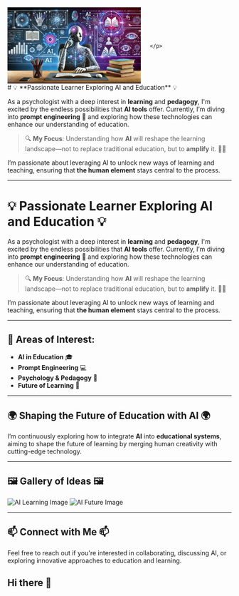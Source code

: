 <div style="display: flex; align-items: center;">
    <img src="https://github.com/JDCastrum/JDCastrum/blob/main/Images/baner%20ia%202.jpg?raw=true" alt="Descripción de la imagen" style="width: 300px; margin-right: 20px;" />
    <p>
        
    </p>
</div>
        # 💡 **Passionate Learner Exploring AI and Education** 💡

As a psychologist with a deep interest in **learning** and **pedagogy**, I'm excited by the endless possibilities that **AI tools** offer. Currently, I’m diving into **prompt engineering** 🤖 and exploring how these technologies can enhance our understanding of education.

> 🔍 **My Focus**: Understanding how **AI** will reshape the learning landscape—not to replace traditional education, but to **amplify** it. 🧠💡

I’m passionate about leveraging AI to unlock new ways of learning and teaching, ensuring that **the human element** stays central to the process. 


---

# 💡 **Passionate Learner Exploring AI and Education** 💡

As a psychologist with a deep interest in **learning** and **pedagogy**, I'm excited by the endless possibilities that **AI tools** offer. Currently, I’m diving into **prompt engineering** 🤖 and exploring how these technologies can enhance our understanding of education.

> 🔍 **My Focus**: Understanding how **AI** will reshape the learning landscape—not to replace traditional education, but to **amplify** it. 🧠💡

I’m passionate about leveraging AI to unlock new ways of learning and teaching, ensuring that **the human element** stays central to the process. 

---

## 📘 **Areas of Interest**:
- **AI in Education** 🎓
- **Prompt Engineering** 💻
- **Psychology & Pedagogy** 🧠
- **Future of Learning** 🚀

---

## 🌍 **Shaping the Future of Education with AI** 🌍

I’m continuously exploring how to integrate **AI** into **educational systems**, aiming to shape the future of learning by merging human creativity with cutting-edge technology.

---

## 🖼️ **Gallery of Ideas** 🖼️

![AI Learning Image](https://example.com/your-image-url.jpg)
![AI Future Image](https://example.com/another-image-url.jpg)

---

## 📫 **Connect with Me** 📫

Feel free to reach out if you're interested in collaborating, discussing AI, or exploring innovative approaches to education and learning.




## Hi there 👋

<!--
**JDCastrum/JDCastrum** is a ✨ _special_ ✨ repository because its `README.md` (this file) appears on your GitHub profile.

Here are some ideas to get you started:

- 🔭 I’m currently working on ...
- 🌱 I’m currently learning ...
- 👯 I’m looking to collaborate on ...
- 🤔 I’m looking for help with ...
- 💬 Ask me about ...
- 📫 How to reach me: ...
- 😄 Pronouns: ...
- ⚡ Fun fact: ...
-->
